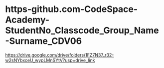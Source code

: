 # https-github.com-CodeSpace-Academy-StudentNo_Classcode_Group_Name-Surname_CDV06
https://drive.google.com/drive/folders/1FZ7N37_r32-w2sNYbxceU_wypLMnSYtV?usp=drive_link